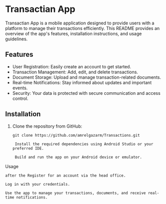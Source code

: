 # Transactian App

Transactian App is a mobile application designed to provide users with a platform to manage their transactions efficiently. This README provides an overview of the app's features, installation instructions, and usage guidelines.

## Features

- User Registration: Easily create an account to get started.
- Transaction Management: Add, edit, and delete transactions.
- Document Storage: Upload and manage transaction-related documents.
- Real-time Notifications: Stay informed about updates and important events.
- Security: Your data is protected with secure communication and access control.

## Installation

1. Clone the repository from GitHub:

   ```shell
   git clone https://github.com/amrelgazarm/Transactions.git

    Install the required dependencies using Android Studio or your preferred IDE.

    Build and run the app on your Android device or emulator.

Usage

    after the Register for an account via the head office.

    Log in with your credentials.

    Use the app to manage your transactions, documents, and receive real-time notifications.
